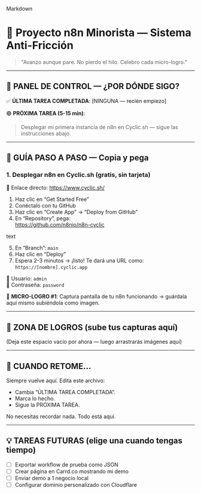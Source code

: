Markdown

# 🚀 Proyecto n8n Minorista — Sistema Anti-Fricción

> "Avanzo aunque pare. No pierdo el hilo. Celebro cada micro-logro."

---

## 🎯 PANEL DE CONTROL — ¿POR DÓNDE SIGO?

✅ **ÚLTIMA TAREA COMPLETADA**: [NINGUNA — recién empiezo]

🟢 **PRÓXIMA TAREA (5-15 min)**:
> Desplegar mi primera instancia de n8n en Cyclic.sh — sigue las instrucciones abajo.

---

## 📌 GUÍA PASO A PASO — Copia y pega

### 1. Desplegar n8n en Cyclic.sh (gratis, sin tarjeta)

🔗 Enlace directo: https://www.cyclic.sh/

1. Haz clic en “Get Started Free”
2. Conéctalo con tu GitHub
3. Haz clic en “Create App” → “Deploy from GitHub”
4. En “Repository”, pega:  
https://github.com/n8nio/n8n-cyclic

text

5. En “Branch”: `main`
6. Haz clic en “Deploy”
7. Espera 2-3 minutos → ¡listo! Te dará una URL como:  
`https://[nombre].cyclic.app`

🔑 Usuario: `admin`  
🔑 Contraseña: `password`

📸 **MICRO-LOGRO #1**: Captura pantalla de tu n8n funcionando → guárdala aquí mismo subiéndola como imagen.

---

## 📸 ZONA DE LOGROS (sube tus capturas aquí)

(Deja este espacio vacío por ahora — luego arrastrarás imágenes aquí)

---

## 🔄 CUANDO RETOME…

Siempre vuelve aquí. Edita este archivo:

- Cambia “ÚLTIMA TAREA COMPLETADA”.
- Marca lo hecho.
- Sigue la PRÓXIMA TAREA.

No necesitas recordar nada. Todo está aquí.

---

## 💡 TAREAS FUTURAS (elige una cuando tengas tiempo)

- [ ] Exportar workflow de prueba como JSON
- [ ] Crear página en Carrd.co mostrando mi demo
- [ ] Enviar demo a 1 negocio local
- [ ] Configurar dominio personalizado con Cloudflare
